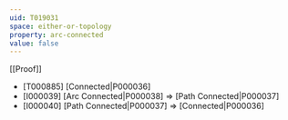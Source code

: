```yaml
---
uid: T019031
space: either-or-topology
property: arc-connected
value: false
---
```

[[Proof]]

* [T000885] [Connected|P000036]
* [I000039] [Arc Connected|P000038] => [Path Connected|P000037]
* [I000040] [Path Connected|P000037] => [Connected|P000036]

